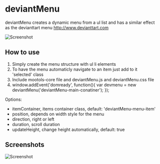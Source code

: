 deviantMenu
===========

deviantMenu creates a dynamic menu from a ul list and has a similar effect as the devianttart menu <http://www.devianttart.com>

![Screenshot](http://www.developer.ps/moo/deviantmenu/images/sc1.jpg)

How to use
----------

<ol>
	<li>
		Simply create the menu structure with ul li elements
	</li>
	<li>
		To have the menu automaticly navigate to an item just add to it 'selected' class
	</li>
	<li>
		Include mootols-core file and deviantMenu.js and deviantMenu.css file
	</li>
	<li>
		window.addEvent('domready', function(){
                var devmenu = new deviantMenu('deviantMenu-main-conatiner');
        });
	</li>
</ol>
Options:
<ul>
	<li>itemContainer, items container class, default: 'deviantMenu-menu-item'</li>
	<li>position, depends on width style for the menu</li>
	<li>direction, right or left</li>
	<li>duration, scroll duration</li>
	<li>updateHeight, change height automatically, default: true</li>
</ul>

Screenshots
-----------

![Screenshot](http://www.developer.ps/moo/deviantmenu/images/sc1.jpg)
